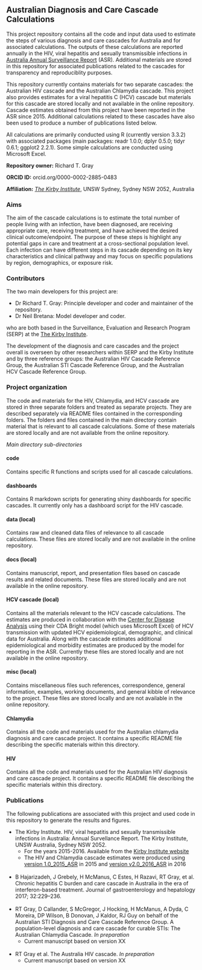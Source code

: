 ## Australian Diagnosis and Care Cascade Calculations

This project repository contains all the code and input data used to estimate the steps of various diagnosis and care cascades for Australia and for associated calculations. The outputs of these calculations are reported annually in the HIV, viral hepatitis and sexually transmissible infections in [Australia Annual Surveillance Report](https://kirby.unsw.edu.au/report-type/annual-surveillance-reports) (ASR). Additional materials are stored in this repository for associated publications related to the cascades for transparency and reproduciblity purposes.  

This repository currently contains materials for two separate cascades: the Australian HIV cascade and the Australian Chlamydia cascade. This project also provides estimates for a viral hepatitis C (HCV) cascade but materials for this cascade are stored locally and not available in the online repository. Cascade estimates obtained from this project have been reported in the ASR since 2015. Additional calculations related to these cascades have also been used to produce a number of publications listed below. 

All calculations are primarily conducted using R (currently version 3.3.2) with associated packages (main packages: readr 1.0.0; dplyr 0.5.0; tidyr 0.6.1; ggplot2 2.2.1). Some simple calculations are conducted using Microsoft Excel.

**Repository owner:** Richard T. Gray

**ORCID ID:** orcid.org/0000-0002-2885-0483

**Affiliation:** [_The Kirby Institute_](https://kirby.unsw.edu.au/), UNSW Sydney, Sydney NSW 2052, Australia

### Aims ###

The aim of the cascade calculations is to estimate the total number of people living with an infection, have been diagnosed, are receiving appropriate care, receiving treatment, and have achieved the desired clinical outcome/endpoint. The purpose of these steps is highlight any potential gaps in care and treatment at a cross-sectional population level. Each infection can have different steps in its cascade depending on its key characteristics and clinical pathway  and may focus on specific populations by region, demographics, or exposure risk. 

### Contributors ###

The two main developers for this project are:

- Dr Richard T. Gray: Principle developer and coder and maintainer of the repository.
- Dr Neil Bretana: Model developer and coder.

who are both based in the Surveillance, Evaluation and Research Program (SERP) at the 
[The Kirby Institute](https://kirby.unsw.edu.au/). 

The development of the diagnosis and care cascades and the project overall is overseen by other researchers within SERP and the Kirby Institute and by three reference groups: the Australian HIV Cascade Reference Group, the Australian STI Cascade Reference Group, and  the Australian HCV Cascade Reference Group.

### Project organization ###

The code and materials for the HIV, Chlamydia, and HCV cascade are stored in three separate folders and treated as separate projects. They are described separately via README files contained in the corresponding folders. The folders and files contained in the main directory contain material that is relevant to all cascade calculations. Some of these materials are stored locally and are not available from the online repository. 

_Main directory sub-directories_ 

#### code ####

Contains specific R functions and scripts used for all cascade calculations.  

#### dashboards ####

Contains R markdown scripts for generating shiny dashboards for specific cascades. It currently only has a dashboard script for the HIV cascade.

#### data (local) ####

Contains raw and cleaned data files of relevance to all cascade calculations. These files are stored locally and are not available in the online repository. 

#### docs (local) ####

Contains manuscript, report, and presentation files based on cascade results and related documents. These files are stored locally and are not available in the online repository. 

#### HCV cascade (local) ####

Contains all the materials relevant to the HCV cascade calculations. The estimates are produced in collaboration with the [Center for Disease Analysis](http://centerforda.com/) using their CDA Bright model (which uses Microsoft Excel) of HCV transmission with updated HCV epidemiological, demographic, and clinical data for Australia. Along with the cascade estimates additional epidemiological and morbidity estimates are produced by the model for reporting in the ASR. Currently these files are stored locally and are not available in the online repository.

#### misc (local) ####

Contains miscellaneous files such references, correspondence, general information, examples, working documents, and general kibble  of relevance to the project. These files are stored locally and are not available in the online repository. 

#### Chlamydia ####

Contains all the code and materials used for the Australian chlamydia diagnosis and care cascade project. It contains a specific README file describing the specific materials within this directory. 

#### HIV #####

Contains all the code and materials used for the Australian HIV diagnosis and care cascade project. It contains a specific README file describing the specific materials within this directory. 

### Publications ###

The following publications are associated with this project and used code in this repository to generate the results and figures. 

- The Kirby Institute. HIV, viral hepatitis and sexually transmissible infections in Australia: Annual Survellance Report. The Kirby Institute, UNSW Australia, Sydney NSW 2052.
	- For the years 2015-2016. Available from the [Kirby Institute website](https://kirby.unsw.edu.au/report-type/annual-surveillance-reports)
	- The HIV and Chlamydia cascade estimates were produced using [version 1.0&#95;2015\_ASR](https://github.com/leftygray/Cascade_calculations/releases/tag/v1.0_2015_ASR) in 2015 and [version v2.0&#95;2016\_ASR](https://github.com/leftygray/Cascade_calculations/releases/tag/v2.0_2016_ASR) in 2016
<br></br>
- B Hajarizadeh, J Grebely, H McManus, C Estes, H Razavi, RT Gray, et al. Chronic hepatitis C burden and care cascade in Australia in the era of interferon-based treatment. Journal of gastroenterology and hepatology 2017; 32:229–236.
<br></br>
- RT Gray, D Callander, S McGregor, J Hocking, H McManus, A Dyda, C Moreira, DP Wilson, B Donovan, J Kaldor, RJ Guy on behalf of the Australian STI Diagnosis and Care Cascade Reference Group. A population-level diagnosis and care cascade for curable STIs: The Australian Chlamydia Cascade. _In preparation_
	- Current manuscript based on version XX
<br></br>
- RT Gray et al. The Australia HIV cascade. _In preparation_ 
	- Current manuscript based on version XX


